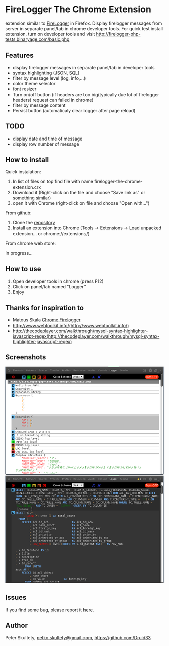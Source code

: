 FireLogger The Chrome Extension
===============================

extension similar to [FireLogger](http://firelogger.binaryage.com/) in Firefox. Display firelogger messages from server in separate panel/tab in chrome developer tools.
For quick test install extension, turn on developer tools and visit http://firelogger-php-tests.binaryage.com/basic.php


Features
---------
- display firelogger messages in separate panel/tab in developer tools
- syntax highlighting (JSON, SQL)
- filter by message level (log, info,...)
- color theme selector
- font resizer
- Turn on/off button (if headers are too big(typically due lot of firelogger headers) request can failed in chrome)
- filter by message content
- Persist button (automaticaly clear logger after page reload)


TODO
-----

- display date and time of message
- display row number of message



How to install
--------------

Quick instalation:

1. In list of files on top find file with name firelogger-the-chrome-extension.crx
2. Download it (Right-click on the file and choose "Save link as" or something similar)
3. open it with Chrome (right-click on file and choose "Open with...")

From github:

1. Clone the [repository](https://github.com/Druid33/firelogger-the-chrome-extension)
2. Install an extension into Chrome (Tools -> Extensions -> Load unpacked extension... or chrome://extensions/)

From chrome web store:

In progress...


How to use
----------

1. Open developer tools in chrome (press F12)
2. Click on panel/tab named "Logger"
3. Enjoy


Thanks for inspiration to
-------------------------
- Matous Skala [Chrome Firelogger](https://github.com/MattSkala/chrome-firelogger)
- http://www.webtoolkit.info/(http://www.webtoolkit.info/)
- http://thecodeplayer.com/walkthrough/mysql-syntax-highlighter-javascript-regex(http://thecodeplayer.com/walkthrough/mysql-syntax-highlighter-javascript-regex)


Screenshots
----------
![Preview1](https://github.com/Druid33/firelogger-the-chrome-extension/blob/master/img/Preview1.png)
![Preview2](https://github.com/Druid33/firelogger-the-chrome-extension/blob/master/img/Preview2.png)


Issues
------
If you find some bug, please report it [here](https://github.com/Druid33/firelogger-the-chrome-extension/issues).


Author
------
Peter Skultety,
petko.skultety@gmail.com,
https://github.com/Druid33
